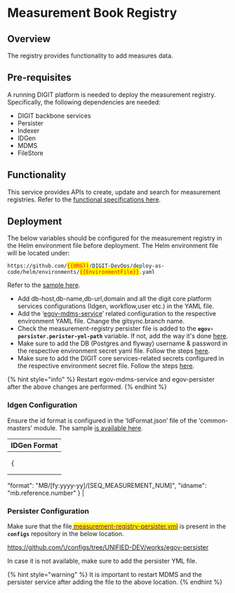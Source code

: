 # Measurement Book Registry

## Overview

The registry provides functionality to add measures data.

## Pre-requisites

A running DIGIT platform is needed to deploy the measurement registry. Specifically, the following dependencies are needed:

* DIGIT backbone services
* Persister
* Indexer
* IDGen
* MDMS
* FileStore

## Functionality

This service provides APIs to create, update and search for measurement registries.  Refer to the [functional specifications here](../../functional-specifications/measurements.md).

## Deployment

The below variables should be configured for the measurement registry in the Helm environment file before deployment. The Helm environment file will be located under:

`https://github.com/`<mark style="color:red;">`{{ORG}}`</mark>`/DIGIT-DevOps/deploy-as-code/helm/environments/`<mark style="color:red;">`{{EnvironmentFile}}`</mark>`.yaml`

Refer to the [sample here](https://github.com/egovernments/DIGIT-DevOps/blob/unified-env/deploy-as-code/helm/environments/unified-works-dev.yaml).

* Add db-host,db-name,db-url,domain and all the digit core platform services configurations (Idgen, workflow,user etc.) in the YAML file.
* Add the ‘[egov-mdms-service](https://github.com/egovernments/DIGIT-DevOps/blob/unified-env/deploy-as-code/helm/environments/unified-works-dev.yaml#L416)’ related configuration to the respective environment YAML file. Change the gitsync.branch name.
* Check the measurement-registry persister file is added to the **`egov-persister.perister-yml-path`** variable. If not, add the way it's done [here](https://github.com/egovernments/DIGIT-DevOps/blob/1f68ca9dcb4b27689c32f2026a4ea0de3761a88d/deploy-as-code/helm/environments/unified-works-dev.yaml#L445).
* Make sure to add the DB (Postgres and flyway) username & password in the respective environment secret yaml file. Follow the steps [here](https://github.com/egovernments/DIGIT-DevOps/blob/1f68ca9dcb4b27689c32f2026a4ea0de3761a88d/deploy-as-code/helm/environments/unified-works-dev-secrets.yaml#L3).
* Make sure to add the DIGIT core services-related secrets configured in the respective environment secret file. Follow the steps [here](https://github.com/egovernments/DIGIT-DevOps/blob/1f68ca9dcb4b27689c32f2026a4ea0de3761a88d/deploy-as-code/helm/environments/unified-works-dev-secrets.yaml#L3).

{% hint style="info" %}
Restart egov-mdms-service and egov-persister after the above changes are performed.
{% endhint %}

### Idgen Configuration

Ensure the id format is configured in the ‘IdFormat.json’ file of the ‘common-masters’ module. The sample [is available here](https://github.com/egovernments/egov-mdms-data/blob/0dd049ffddbc7c6078b940b5eb9eb4951eb8996a/data/pg/common-masters/IdFormat.json#L94C1-L94C1).&#x20;

| IDGen Format                                                                                                               |
| -------------------------------------------------------------------------------------------------------------------------- |
| <p></p><pre><code>{
  "format": "MB/[fy:yyyy-yy]/[SEQ_MEASUREMENT_NUM]",
  "idname": "mb.reference.number"
}
</code></pre> |

### Persister Configuration

Make sure that the file[ <mark style="color:purple;">measurement-registry-persister.yml</mark>](https://github.com/egovernments/configs/blob/e3cca4152e63d9b671ed34c2e0fa321f1b4da87c/works/egov-persister/measurement-persister.yml) is present in the **`configs`** repository in the below location.&#x20;

[https://github.com/\<YOUR ORGANISATION>/configs/tree/UNIFIED-DEV/works/egov-persister](https://github.com/egovernments/configs/blob/e3cca4152e63d9b671ed34c2e0fa321f1b4da87c/works/egov-persister/measurement-persister.yml)

In case it is not available, make sure to add the persister YML file.&#x20;

{% hint style="warning" %}
It is important to restart MDMS and the persister service after adding the file to the above location.
{% endhint %}
